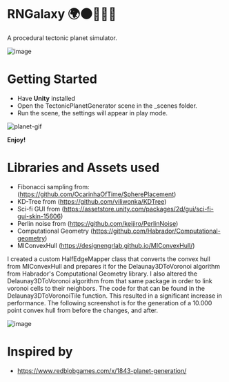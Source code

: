 # RNGalaxy 🌍🌑🌟🌞🚀
A procedural tectonic planet simulator.

![image](https://user-images.githubusercontent.com/33265853/141483949-84b5aa3d-1aeb-41bc-85ae-2d1ae64a611a.png)


# Getting Started

* Have **Unity** installed
* Open the TectonicPlanetGenerator scene in the _scenes folder.
* Run the scene, the settings will appear in play mode.

![planet-gif](https://user-images.githubusercontent.com/33265853/141481842-aa399580-8f63-459e-95ed-253a944a118c.gif)

**Enjoy!**

# Libraries and Assets used
* Fibonacci sampling from: (https://github.com/OcarinhaOfTime/SpherePlacement)
* KD-Tree from (https://github.com/viliwonka/KDTree)
* Sci-fi GUI from (https://assetstore.unity.com/packages/2d/gui/sci-fi-gui-skin-15606)
* Perlin noise from (https://github.com/keijiro/PerlinNoise)
* Computational Geometry (https://github.com/Habrador/Computational-geometry)
* MIConvexHull (https://designengrlab.github.io/MIConvexHull/)

I created a custom HalfEdgeMapper class that converts the convex hull from MIConvexHull and prepares it for the Delaunay3DToVoronoi algorithm from Habrador's Computational Geometry library. I also altered the Delaunay3DToVoronoi algorithm from that same package in order to link voronoi cells to their neighbors. The code for that can be found in the Delaunay3DToVoronoiTile function. This resulted in a significant increase in performance. The following screenshot is for the generation of a 10.000 point convex hull from before the changes, and after.

![image](https://user-images.githubusercontent.com/33265853/141485638-4f5c0614-fbba-4f2d-98af-371dc07ea1bf.png)


# Inspired by
* https://www.redblobgames.com/x/1843-planet-generation/
